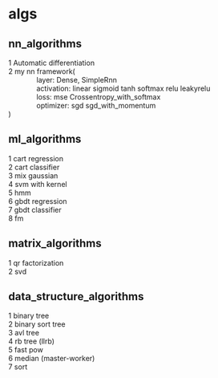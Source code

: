 # algs

## nn_algorithms
1 Automatic differentiation<br>
2 my nn framework(<br>
&emsp;&emsp;&emsp;&emsp;layer: Dense, SimpleRnn<br>
&emsp;&emsp;&emsp;&emsp;activation: linear sigmoid tanh softmax relu leakyrelu<br>
&emsp;&emsp;&emsp;&emsp;loss: mse Crossentropy_with_softmax<br>
&emsp;&emsp;&emsp;&emsp;optimizer: sgd sgd_with_momentum<br>)

## ml_algorithms
1 cart regression<br>
2 cart classifier<br>
3 mix gaussian<br>
4 svm with kernel<br>
5 hmm<br>
6 gbdt regression<br>
7 gbdt classifier<br>
8 fm <br>

## matrix_algorithms
1 qr factorization<br>
2 svd <br>

## data_structure_algorithms
1 binary tree<br>
2 binary sort tree<br>
3 avl tree<br>
4 rb tree (llrb)<br>
5 fast pow<br>
6 median (master-worker)<br>
7 sort<br>
